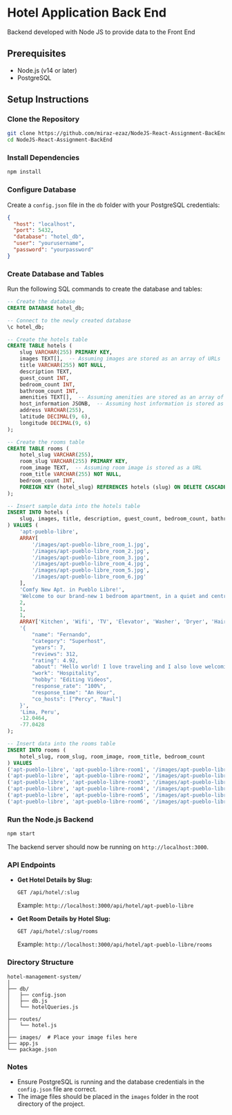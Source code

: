 # Hotel Application Back End

Backend developed with Node JS to provide data to the Front End

## Prerequisites

- Node.js (v14 or later)
- PostgreSQL

## Setup Instructions

### Clone the Repository

```bash
git clone https://github.com/miraz-ezaz/NodeJS-React-Assignment-BackEnd.git
cd NodeJS-React-Assignment-BackEnd
```


### Install Dependencies

```bash
npm install
```

### Configure Database

Create a `config.json` file in the `db` folder with your PostgreSQL credentials:

```json
{
  "host": "localhost",
  "port": 5432,
  "database": "hotel_db",
  "user": "yourusername",
  "password": "yourpassword"
}
```

### Create Database and Tables

Run the following SQL commands to create the database and tables:

```sql
-- Create the database
CREATE DATABASE hotel_db;

-- Connect to the newly created database
\c hotel_db;

-- Create the hotels table
CREATE TABLE hotels (
    slug VARCHAR(255) PRIMARY KEY,
    images TEXT[],  -- Assuming images are stored as an array of URLs
    title VARCHAR(255) NOT NULL,
    description TEXT,
    guest_count INT,
    bedroom_count INT,
    bathroom_count INT,
    amenities TEXT[],  -- Assuming amenities are stored as an array of strings
    host_information JSONB,  -- Assuming host information is stored as a JSON object
    address VARCHAR(255),
    latitude DECIMAL(9, 6),
    longitude DECIMAL(9, 6)
);

-- Create the rooms table
CREATE TABLE rooms (
    hotel_slug VARCHAR(255),
    room_slug VARCHAR(255) PRIMARY KEY,
    room_image TEXT,  -- Assuming room image is stored as a URL
    room_title VARCHAR(255) NOT NULL,
    bedroom_count INT,
    FOREIGN KEY (hotel_slug) REFERENCES hotels (slug) ON DELETE CASCADE
);

-- Insert sample data into the hotels table
INSERT INTO hotels (
    slug, images, title, description, guest_count, bedroom_count, bathroom_count, amenities, host_information, address, latitude, longitude
) VALUES (
    'apt-pueblo-libre',
    ARRAY[
        '/images/apt-pueblo-libre_room_1.jpg',
        '/images/apt-pueblo-libre_room_2.jpg',
        '/images/apt-pueblo-libre_room_3.jpg',
        '/images/apt-pueblo-libre_room_4.jpg',
        '/images/apt-pueblo-libre_room_5.jpg',
        '/images/apt-pueblo-libre_room_6.jpg'
    ],
    'Comfy New Apt. in Pueblo Libre!',
    'Welcome to our brand-new 1 bedroom apartment, in a quiet and central location next to a park! It''s conveniently located in Pueblo Libre, just 25min. away from the airport. Steps away from Clínica Stella Maris, Universidad Antonio Ruiz de Montoya, Instituto Británico, Hospital Santa Rosa, YMCA Peru and Alas Peruanas University. 2 guests, 1 bedroom, 1 bed, 1 bath.',
    2,
    1,
    1,
    ARRAY['Kitchen', 'Wifi', 'TV', 'Elevator', 'Washer', 'Dryer', 'Hair dryer', 'Refrigerator'],
    '{
        "name": "Fernando",
        "category": "Superhost",
        "years": 7,
        "reviews": 312,
        "rating": 4.92,
        "about": "Hello world! I love traveling and I also love welcoming guests in my home country, Perú, meeting new people.",
        "work": "Hospitality",
        "hobby": "Editing Videos",
        "response_rate": "100%",
        "response_time": "An Hour",
        "co_hosts": ["Percy", "Raul"]
    }',
    'Lima, Peru',
    -12.0464,
    -77.0428
);

-- Insert data into the rooms table
INSERT INTO rooms (
    hotel_slug, room_slug, room_image, room_title, bedroom_count
) VALUES
('apt-pueblo-libre', 'apt-pueblo-libre-room1', '/images/apt-pueblo-libre_room_1.jpg', 'Room 1', 1),
('apt-pueblo-libre', 'apt-pueblo-libre-room2', '/images/apt-pueblo-libre_room_2.jpg', 'Room 2', 1),
('apt-pueblo-libre', 'apt-pueblo-libre-room3', '/images/apt-pueblo-libre_room_3.jpg', 'Room 3', 1),
('apt-pueblo-libre', 'apt-pueblo-libre-room4', '/images/apt-pueblo-libre_room_4.jpg', 'Room 4', 1),
('apt-pueblo-libre', 'apt-pueblo-libre-room5', '/images/apt-pueblo-libre_room_5.jpg', 'Room 5', 1),
('apt-pueblo-libre', 'apt-pueblo-libre-room6', '/images/apt-pueblo-libre_room_6.jpg', 'Room 6', 1);
```

### Run the Node.js Backend

```bash
npm start
```

The backend server should now be running on `http://localhost:3000`.

### API Endpoints

- **Get Hotel Details by Slug:**

  ```http
  GET /api/hotel/:slug
  ```

  Example: `http://localhost:3000/api/hotel/apt-pueblo-libre`

- **Get Room Details by Hotel Slug:**
  ```http
  GET /api/hotel/:slug/rooms
  ```
  Example: `http://localhost:3000/api/hotel/apt-pueblo-libre/rooms`

### Directory Structure

```
hotel-management-system/
│
├── db/
│   ├── config.json
│   ├── db.js
│   └── hotelQueries.js
│
├── routes/
│   └── hotel.js
│
├── images/  # Place your image files here
├── app.js
└── package.json
```

### Notes

- Ensure PostgreSQL is running and the database credentials in the `config.json` file are correct.
- The image files should be placed in the `images` folder in the root directory of the project.
